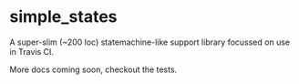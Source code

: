 # simple\_states

A super-slim (~200 loc) statemachine-like support library focussed on use in Travis CI.

More docs coming soon, checkout the tests.
